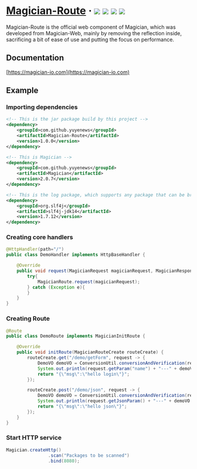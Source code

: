 <h1> 
    <a href="https://magician-io.com">Magician-Route</a> ·
    <img src="https://img.shields.io/badge/licenes-MIT-brightgreen.svg"/>
    <img src="https://img.shields.io/badge/jdk-8+-brightgreen.svg"/>
    <img src="https://img.shields.io/badge/maven-3.5.4+-brightgreen.svg"/>
    <img src="https://img.shields.io/badge/release-master-brightgreen.svg"/>
</h1>

Magician-Route is the official web component of Magician, which was developed from Magician-Web, mainly by removing the reflection inside, sacrificing a bit of ease of use and putting the focus on performance.

## Documentation

[https://magician-io.com](https://magician-io.com)

## Example

### Importing dependencies

```xml
<!-- This is the jar package build by this project -->
<dependency>
    <groupId>com.github.yuyenews</groupId>
    <artifactId>Magician-Route</artifactId>
    <version>1.0.0</version>
</dependency>

<!-- This is Magician -->
<dependency>
    <groupId>com.github.yuyenews</groupId>
    <artifactId>Magician</artifactId>
    <version>2.0.7</version>
</dependency>

<!-- This is the log package, which supports any package that can be bridged with slf4j -->
<dependency>
    <groupId>org.slf4j</groupId>
    <artifactId>slf4j-jdk14</artifactId>
    <version>1.7.12</version>
</dependency>
```

### Creating core handlers

```java
@HttpHandler(path="/")
public class DemoHandler implements HttpBaseHandler {

    @Override
    public void request(MagicianRequest magicianRequest, MagicianResponse response) {
        try{
            MagicianRoute.request(magicianRequest);
        } catch (Exception e){
        }
    }
}
```

### Creating Route

```java
@Route
public class DemoRoute implements MagicianInitRoute {

    @Override
    public void initRoute(MagicianRouteCreate routeCreate) {
        routeCreate.get("/demo/getForm", request -> {
            DemoVO demoVO = ConversionUtil.conversionAndVerification(request, DemoVO.class);
            System.out.println(request.getParam("name") + "---" + demoVO.getName());
            return "{\"msg\":\"hello login\"}";
        });

        routeCreate.post("/demo/json", request -> {
            DemoVO demoVO = ConversionUtil.conversionAndVerification(request, DemoVO.class);
            System.out.println(request.getJsonParam() + "---" + demoVO.getName());
            return "{\"msg\":\"hello json\"}";
        });
    }
}
```


### Start HTTP service

```java
Magician.createHttp()
                .scan("Packages to be scanned")
                .bind(8080);
```